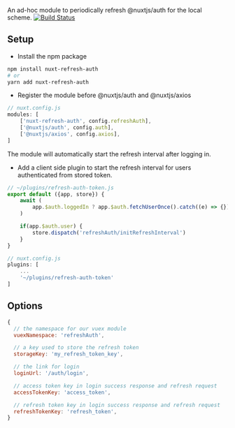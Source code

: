 An ad-hoc module to periodically refresh @nuxtjs/auth for the local scheme.
[![Build Status](https://travis-ci.com/haosx86/nuxt-auth-refresh.svg?branch=master)](https://travis-ci.com/haosx86/nuxt-auth-refresh)

## Setup
- Install the npm package
```bash
npm install nuxt-refresh-auth
# or 
yarn add nuxt-refresh-auth
```
- Register the module before @nuxtjs/auth and @nuxtjs/axios
```js
// nuxt.config.js
modules: [
    ['nuxt-refresh-auth', config.refreshAuth],
    ['@nuxtjs/auth', config.auth],
    ['@nuxtjs/axios', config.axios],
]
```
The module will automatically start the refresh interval after logging in.

- Add a client side plugin to start the refresh interval for users authenticated from stored token.
```js
// ~/plugins/refresh-auth-token.js
export default ({app, store}) {
    await (
        app.$auth.loggedIn ? app.$auth.fetchUserOnce().catch((e) => {}) : null
    )

    if(app.$auth.user) {
        store.dispatch('refreshAuth/initRefreshInterval')
    }
}

// nuxt.config.js
plugins: [
    ...
    '~/plugins/refresh-auth-token'
]
```
## Options

```js
{
  // the namespace for our vuex module
  vuexNamespace: 'refreshAuth',

  // a key used to store the refresh token
  storageKey: 'my_refresh_token_key',

  // the link for login
  loginUrl: '/auth/login',

  // access token key in login success response and refresh request
  accessTokenKey: 'access_token',

  // refresh token key in login success response and refresh request
  refreshTokenKey: 'refresh_token',
}
```
